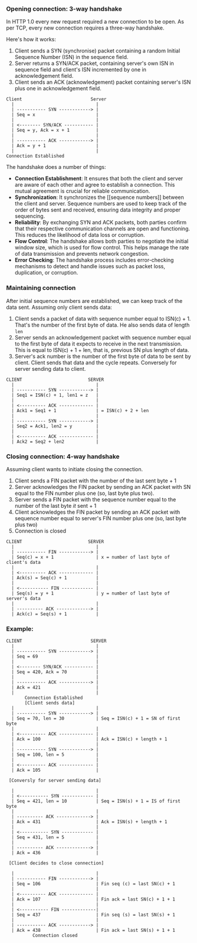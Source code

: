 ### Opening connection: 3-way handshake
In HTTP 1.0 every new request required a new connection to be open. As per TCP, every new connection requires a three-way handshake. 

Here's how it works:

1. Client sends a SYN (synchronise) packet containing a random Initial Sequence Number (ISN) in the sequence field.
2. Server returns a SYN/ACK packet, containing server's own ISN in sequence field and client's ISN incremented by one in acknowledgement field.
3. Client sends an ACK (acknowledgement) packet containing server's ISN plus one in acknowledgement field. 

```
Client                          Server
  |                               |
  | ----------- SYN ------------> |
  | Seq = x                       |
  |                               |
  | <-------- SYN/ACK ----------- |
  | Seq = y, Ack = x + 1          |
  |                               |
  | ----------- ACK ------------> |
  | Ack = y + 1                   |
  |                               |
Connection Established
```

The handshake does a number of things:
- **Connection Establishment**: It ensures that both the client and server are aware of each other and agree to establish a connection. This mutual agreement is crucial for reliable communication.
- **Synchronization**: It synchronizes the [[sequence numbers]] between the client and server. Sequence numbers are used to keep track of the order of bytes sent and received, ensuring data integrity and proper sequencing.
- **Reliability**: By exchanging SYN and ACK packets, both parties confirm that their respective communication channels are open and functioning. This reduces the likelihood of data loss or corruption.
- **Flow Control**: The handshake allows both parties to negotiate the initial window size, which is used for flow control. This helps manage the rate of data transmission and prevents network congestion.
- **Error Checking**: The handshake process includes error-checking mechanisms to detect and handle issues such as packet loss, duplication, or corruption. 
### Maintaining connection
After initial sequence numbers are established, we can keep track of the data sent. Assuming only client sends data:
1. Client sends a packet of data with sequence number equal to ISN(c) + 1. That's the number of the first byte of data. He also sends data of length `len`
2. Server sends an acknowledgement packet with sequence number equal to the first byte of data it expects to receive in the next transmission. This is equal to ISN(c) + 1 + len, that is, previous SN plus length of data. 
3. Server's ack number is the number of the first byte of data to be sent by client. Client sends that data and the cycle repeats.
Conversely for server sending data to client. 
```
CLIENT                         SERVER
  |                               |
  | ----------- SYN ------------> |
  | Seq1 = ISN(c) + 1, len1 = z   | 
  |                               |
  | <---------- ACK ------------- |
  | Ack1 = Seq1 + 1               | = ISN(c) + 2 + len
  |                               |
  | ----------- SYN ------------> |
  | Seq2 = Ack1, len2 = y         |
  |                               |
  | <---------- ACK ------------- |
  | Ack2 = Seq2 + len2            |
```

### Closing connection: 4-way handshake
Assuming client wants to initiate closing the connection.
1. Client sends a FIN packet with the number of the last sent byte + 1
2. Server acknowledges the FIN packet by sending an ACK packet with SN equal to the FIN number plus one (so, last byte plus two).
3. Server sends a FIN packet with the sequence number equal to the number of the last byte *it* sent + 1
4. Client acknowledges the FIN packet by sending an ACK packet with sequence number equal to server's FIN number plus one (so, last byte plus two)
5. Connection is closed
```
CLIENT                         SERVER
  |                               |
  | ----------- FIN ------------> |
  | Seq(c) = x + 1                | x = number of last byte of client's data
  |                               |
  | <---------- ACK ------------- |
  | Ack(s) = Seq(c) + 1           | 
  |                               |
  | <----------- FIN ------------ |
  | Seq(s) = y + 1                | y = number of last byte of server's data
  |                               |
  | ---------- ACK -------------> |
  | Ack(c) = Seq(s) + 1           |
```

### Example:

```
CLIENT                          SERVER
  |                               |
  | ----------- SYN ------------> |
  | Seq = 69                      |
  |                               |
  | <-------- SYN/ACK ----------- |
  | Seq = 420, Ack = 70           |
  |                               |
  | ----------- ACK ------------> |
  | Ack = 421                     |
  |                               |
       Connection Established
       [Client sends data]
  |                               |
  | ----------- SYN ------------> |
  | Seq = 70, len = 30            | Seq = ISN(c) + 1 = SN of first byte
  |                               |
  | <---------- ACK ------------- |
  | Ack = 100                     | Ack = ISN(c) + length + 1
  |                               |
  | ----------- SYN ------------> |
  | Seq = 100, len = 5            |
  |                               |
  | <---------- ACK ------------- |
  | Ack = 105                     |
  
 [Conversly for server sending data]
 
  |                               |
  | <----------- SYN ------------ |
  | Seq = 421, len = 10           | Seq = ISN(s) + 1 = IS of first byte
  |                               |
  | ---------- ACK -------------> |
  | Ack = 431                     | Ack = ISN(s) + length + 1
  |                               |
  | <----------- SYN ------------ |
  | Seq = 431, len = 5            |
  |                               |
  | ---------- ACK -------------> |
  | Ack = 436                     |
  
 [Client decides to close connection]
 
  |                               |
  | ----------- FIN ------------> |
  | Seq = 106                     | Fin seq (c) = last SN(c) + 1
  |                               |
  | <---------- ACK ------------- | 
  | Ack = 107                     | Fin ack = last SN(c) + 1 + 1
  |                               |
  | <----------- FIN -------------| 
  | Seq = 437                     | Fin seq (s) = last SN(s) + 1
  |                               |
  | ----------- ACK ------------> | 
  | Ack = 438                     | Fin ack = last SN(s) + 1 + 1
		  Connection closed
```
